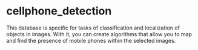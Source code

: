 # cellphone_detection
This database is specific for tasks of classification and localization of objects in images. With it, you can create algorithms that allow you to map and find the presence of mobile phones within the selected images.
